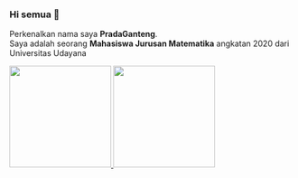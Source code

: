 ### Hi semua 👋

Perkenalkan nama saya **PradaGanteng**.  
Saya adalah seorang **Mahasiswa Jurusan Matematika** angkatan 2020 dari Universitas Udayana

<p align="left">
<a href="https://github.com/027SukmaMulyani">
  <img height="180em" src="https://github-readme-stats-eight-theta.vercel.app/api?username=Pradadipa&show_icons=true&theme=algolia&include_all_commits=true&count_private=true"/>
  <img height="180em" src="https://github-readme-stats-eight-theta.vercel.app/api/top-langs/?username=Pradadipa&layout=compact&theme=algolia"/>
</a>
</p>
